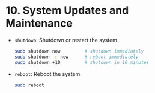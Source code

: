 
# 10. System Updates and Maintenance

- `shutdown`: Shutdown or restart the system.
  ```bash
  sudo shutdown now         # shutdown immediately
  sudo shutdown -r now      # reboot immediately
  sudo shutdown +10         # shutdown in 10 minutes
  ```
- `reboot`: Reboot the system.
  ```bash
  sudo reboot
  ```
